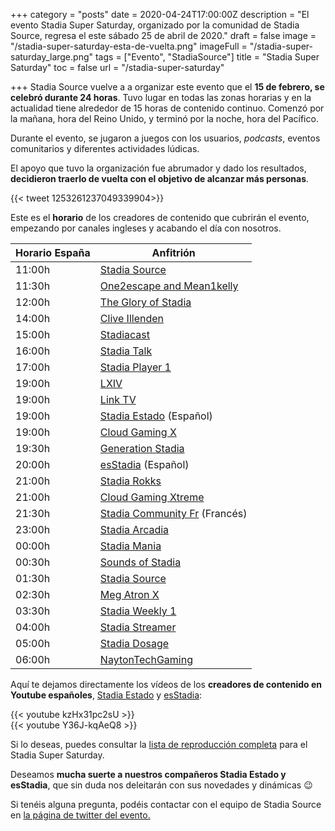 +++
category = "posts"
date = 2020-04-24T17:00:00Z
description = "El evento Stadia Super Saturday, organizado por la comunidad de Stadia Source, regresa el este sábado 25 de abril de 2020."
draft = false
image = "/stadia-super-saturday-esta-de-vuelta.png"
imageFull = "/stadia-super-saturday_large.png"
tags = ["Evento", "StadiaSource"]
title = "Stadia Super Saturday"
toc = false
url = "/stadia-super-saturday"

+++
Stadia Source vuelve a a organizar este evento que el **15 de febrero, se celebró durante 24 horas**. Tuvo lugar en todas las zonas horarias y en la actualidad tiene alrededor de 15 horas de contenido continuo. Comenzó por la mañana, hora del Reino Unido, y terminó por la noche, hora del Pacífico. 

Durante el evento, se jugaron a juegos con los usuarios, *podcasts*, eventos comunitarios y diferentes actividades lúdicas.

El apoyo que tuvo la organización fue abrumador y dado los resultados, **decidieron traerlo de vuelta con el objetivo de alcanzar más personas**. 

<div class="u-twitter">
  {{< tweet 1253261237049339904>}}
</div>

Este es el **horario** de los creadores de contenido que cubrirán el evento, empezando por canales ingleses y acabando el día con nosotros.

| Horario España    | Anfitrión                               |
|-------------------|-----------------------------------------|
| 11:00h            | <a class="u-anchor" href="https://www.youtube.com/watch?v=SoUzC8_D8j4" target="_blank"   rel="nofollow noopener">Stadia Source</a>                     |
| 11:30h            | <a class="u-anchor" href="https://www.youtube.com/watch?v=iqihW9oUCPY" target="_blank"   rel="nofollow noopener">One2escape and Mean1kelly</a>         |
| 12:00h            | <a class="u-anchor" href="https://www.youtube.com/watch?v=VV2MyoCs0woS" target="_blank"   rel="nofollow noopener">The Glory of Stadia</a>               |
| 14:00h            | <a class="u-anchor" href="https://www.youtube.com/watch?v=5E6VQ0ysm2Q" target="_blank"   rel="nofollow noopener">Clive Illenden</a>                    |
|15:00h             | <a class="u-anchor" href="https://www.youtube.com/watch?v=mM237fZGTsw" target="_blank"   rel="nofollow noopener">Stadiacast</a>                        |
| 16:00h            | <a class="u-anchor" href="https://www.youtube.com/watch?v=Ykm6fEk9JhM" target="_blank"   rel="nofollow noopener">Stadia Talk</a>                       |
| 17:00h            | <a class="u-anchor" href="https://www.youtube.com/watch?v=PJfZRKr0miI" target="_blank"   rel="nofollow noopener">Stadia Player 1</a>                   |
| 19:00h            | <a class="u-anchor" href="https://www.youtube.com/watch?v=WlaL2sp9ubQ" target="_blank"   rel="nofollow noopener">LXIV</a>                              |
| 19:00h            | <a class="u-anchor" href="https://www.youtube.com/watch?v=WlaL2sp9ubQ" target="_blank"   rel="nofollow noopener">Link TV</a>                           |
| 19:00h            | <a class="u-anchor" href="https://www.youtube.com/watch?v=kzHx31pc2sU" target="_blank"   rel="nofollow noopener">Stadia Estado</a> (Español)                     |
| 19:00h            | <a class="u-anchor" href="https://www.youtube.com/channel/UCO0YzfeR0z17CaJrJCZhksg" target="_blank"   rel="nofollow noopener">Cloud Gaming X</a>  |
| 19:30h            | <a class="u-anchor" href="https://www.youtube.com/channel/UCnzOUxyYVYgd0QYwBJJ8Kew" target="_blank"   rel="nofollow noopener">Generation Stadia</a>|
| 20:00h            | <a class="u-anchor" href="https://www.youtube.com/watch?v=Y36J-kqAeQ8" target="_blank"   rel="nofollow noopener">esStadia</a> (Español)                          |
| 21:00h            | <a class="u-anchor" href="https://www.youtube.com/watch?v=9UT8VyXIOfI&feature=youtu.be" target="_blank"   rel="nofollow noopener">Stadia Rokks</a>    |
| 21:00h            | <a class="u-anchor" href="https://www.youtube.com/channel/UCO0YzfeR0z17CaJrJCZhksg" target="_blank"   rel="nofollow noopener">Cloud Gaming Xtreme</a>|
| 21:30h            | <a class="u-anchor" href="https://www.youtube.com/watch?v=uRfu6fxboxU" target="_blank"   rel="nofollow noopener">Stadia Community Fr</a> (Francés)               |
| 23:00h            | <a class="u-anchor" href="https://www.youtube.com/watch?v=f0bDjWgwW_w" target="_blank"   rel="nofollow noopener">Stadia Arcadia</a>                    |
| 00:00h            | <a class="u-anchor" href="https://www.youtube.com/watch?v=FRW_7SUJDoc" target="_blank"   rel="nofollow noopener">Stadia Mania</a>                      |
| 00:30h            | <a class="u-anchor" href="https://www.youtube.com/watch?v=PKlyqcwp8o0" target="_blank"   rel="nofollow noopener">Sounds of Stadia</a>                  |
| 01:30h            | <a class="u-anchor" href="https://www.youtube.com/watch?v=N7vOiL-xA38&feature=youtu.be" target="_blank"   rel="nofollow noopener">Stadia Source</a>   |
| 02:30h            | <a class="u-anchor" href="https://www.youtube.com/watch?v=Jfs3Ylj4TYk" target="_blank"   rel="nofollow noopener">Meg Atron X</a>                       |
| 03:30h            | <a class="u-anchor" href="https://www.youtube.com/watch?v=1AXrbQap21A" target="_blank"   rel="nofollow noopener">Stadia Weekly 1</a>                   |
| 04:00h            | <a class="u-anchor" href="https://mixer.com/StadiaStreamer" target="_blank"   rel="nofollow noopener">Stadia Streamer</a>                   |
| 05:00h            | <a class="u-anchor" href="https://www.youtube.com/watch?v=gkdxaTNI76U" target="_blank"   rel="nofollow noopener">Stadia Dosage</a>                     |
| 06:00h            | <a class="u-anchor" href="https://www.youtube.com/watch?v=ktbZQw73Y4E" target="_blank"   rel="nofollow noopener">NaytonTechGaming</a>                  |

Aquí te dejamos directamente los vídeos de los **creadores de contenido en Youtube españoles**, <a class="u-anchor" href="/stadia-estado-el-canal-de-youtube-para-seguir-todos-los-avances-de-stadia">Stadia Estado</a> y <a class="u-anchor" href="https://twitter.com/esStadia" target="_blank" rel="nofollow noopener">esStadia</a>:

<div class="u-youtube">
  {{< youtube kzHx31pc2sU >}}
</div>

<div class="u-youtube">
  {{< youtube Y36J-kqAeQ8 >}}
</div>

Si lo deseas, puedes consultar la <a class="u-anchor" href="https://www.youtube.com/playlist?list=PLMTptWy6FOPZYSv3-wdWSyv-idmdC_y09" target="_blank"   rel="nofollow noopener">lista de reproducción completa</a> para el Stadia Super Saturday.

Deseamos **mucha suerte a nuestros compañeros Stadia Estado y esStadia**, que sin duda nos deleitarán con sus novedades y dinámicas 😉

Si tenéis alguna pregunta, podéis contactar con el equipo de Stadia Source en <a class="u-anchor" href="https://twitter.com/stadiasaturday" target="_blank" rel="nofollow noopener">la página de twitter del evento.</a>
